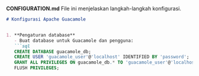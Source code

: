 **CONFIGURATION.md**
File ini menjelaskan langkah-langkah konfigurasi.

```markdown
# Konfigurasi Apache Guacamole


1. **Pengaturan database**
   - Buat database untuk Guacamole dan pengguna:
   ```sql
   CREATE DATABASE guacamole_db;
   CREATE USER 'guacamole_user'@'localhost' IDENTIFIED BY 'password';
   GRANT ALL PRIVILEGES ON guacamole_db.* TO 'guacamole_user'@'localhost';
   FLUSH PRIVILEGES;
